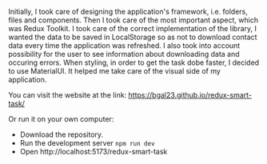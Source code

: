 Initially, I took care of designing the application's framework, i.e. folders, files and components. Then I took care of the most important aspect, which was Redux Toolkit. I took care of the correct implementation of the library, I wanted the data to be saved in LocalStorage so as not to download contact data every time the application was refreshed. I also took into account possibility for the user to see information about downloading data and occuring errors. When styling, in order to get the task dobe faster, I decided to use MaterialUI. It helped me take care of the visual side of my application.

You can visit the website at the link:
  https://bgal23.github.io/redux-smart-task/

Or run it on your own computer:
  - Download the repository.
  - Run the development server <code>npm run dev</code>
  - Open http://localhost:5173/redux-smart-task
